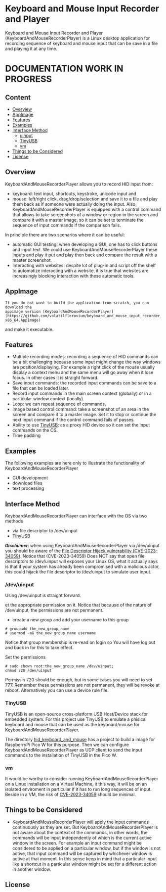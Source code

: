 # Keyboard and Mouse Input Recorder and Player

Keyboard and Mouse Input Recorder and Player (KeyboardAndMouseRecorderPlayer) is a Linux 
desktop application for recording sequence of keyboard and mouse input that can be save in
a file and playing it at any time.

# DOCUMENTATION WORK IN PROGRESS

## Content
- [Overview](#overview)
- [AppImage](#appimage)
- [Features](#features)
- [Examples](#examples)
- [Interface Method](#interface-method)
	- [uinput](#uinput)
	- [TinyUSB](#TinyUSB)
	- [vm](#vm)
- [Things to be Considered](things-to-be-considered)
- [License](#license)

## Overview

KeyboardAndMouseRecorderPlayer allows you to record HID input from:
- keyboard: text input, shortcuts, keystroke, unicode input and
- mouse: left/right click, drag/drop/selection
and save it to a file and play them back as if someone were actually doing
the input. Also, KeyboardAndMouseRecorderPlayer is equipped with a control command that 
allows to take screenshots of a window or region in the screen and compare it 
with a master image, so it can be set to terminate the sequence of input commands
if the comparison fails.

In principle there are two scenarios where it can be useful:
- automatic GUI testing: when developing a GUI, one has to click buttons 
  and input text. We could use KeyboardAndMouseRecorderPlayer these inputs and play it
  put and play then back and compare the result with a master screenshot.
- Interacting with websites: despite lot of plug-in and script off the shelf
  to automatize interacting with a website, it is true that websites are increasingly
  blocking interaction with these automatic tools.

## AppImage

	If you do not want to build the application from scratch, you can download the
	appimage version [KeyboardAndMouseRecorderPlayer](https://github.com/volatilflerovium/keyboard_and_mouse_input_recorder_and_player/blob/main/KeyboardAndMouseRecorderPlayer-x86_64.AppImage)
   and make it executable.

## Features

- Multiple recording modes: recording a sequence of HID commands can be a bit 
  challenging because some input might change the way windows are position/displaying. 
  For example a right click of the mouse usually display a context menu and the same menu will
  go away when it lose focus. In other cases it is straight forward. 
- Save input commands: the recorded input commands can be save to a file that can be loaded
  later.
- Record input commands in the main screen context (globally) or in a particular window
  context (locally).
- Loop: we can repeat sequence of commands.
- Image based control command: take a screenshot of an area in the screen
  and compare it to a master image. Set it to stop or continue the next input
  command if the control command fails of passes.
- Ability to use [TinyUSB](https://docs.TinyUSB.org/en/latest/index.html): as a proxy HID
  device so it can set the input commands on the OS.
- Time padding

## Examples

The following examples are here only to illustrate the functionality of KeyboardAndMouseRecorderPlayer

- GUI development
- download files
- text processing

## Interface Method

KeyboardAndMouseRecorderPlayer can interface with the OS via two methods
- via file descriptor to /dev/uinput
- [TinyUSB](https://docs.TinyUSB.org/en/latest/index.html)

**_Disclaimer_**: when using KeyboardAndMouseRecorderPlayer via /dev/uinput you should be aware of
the [File Descriptor Hijack vulnerability (CVE-2023-34059)](https://access.redhat.com/security/cve/cve-2023-34059).
Notice that (CVE-2023-34059) Does NOT say that open file descriptors to /dev/uinput will 
exposes your Linux OS, what it actually says is that if your system has already been 
compromised with a malicious actor, this could hijack the file descriptor to /dev/uinput 
to simulate user input.

### /dev/uinput

Using /dev/uinput is straight forward. 

et the appropriate permission on it. Notice that because of the nature of
/dev/uinput, the permissions are not permanent.

- create a new group and add your username to this group
```
# groupadd the_new_group_name
# usermod -aG the_new_group_name username
```
Notice that group membership is re-read on login so You will have log out 
and back in for this to take effect.

Set the permissions
```
# sudo chown root:the_new_group_name /dev/uinput;
chmod 720 /dev/uinput
```
Permissin 720 should be enough, but in some cases you will need to set 777. 
Remember these permissions are not permanent, they will be revoke at reboot.
Alternatively you can use a device rule file.

### TinyUSB

TinyUSB is an open-source cross-platform USB Host/Device stack for embedded system.
For this project use TinyUSB to emulate a phisical keyboard and mouse that can
be used as the keyboard/mouse for KeyboardAndMouseRecorderPlayer.

The directory [hid_keyboard_and_mouse](https://github.com/volatilflerovium/keyboard_and_mouse_input_recorder_and_player/tree/main/hid_keyboard_and_mouse)
has a project to build a image for RaspberryPi Pico W for this purpose. Then
we can configure KeyboardAndMouseRecorderPlayer as UDP client to send the input commands
to the installation of TinyUSB in the Pico W.

### vm

It would be worthy to consider running KeyboardAndMouseRecorderPlayer on
a Linux installation on a Virtual Machine, it this way, it will be on an isolated 
enviroment in particular if it has to run long sequences of input. Beside in a VM, 
the risk of [CVE-2023-34059](https://access.redhat.com/security/cve/cve-2023-34059)
should be minimal.

## Things to be Considered

- KeyboardAndMouseRecorderPlayer will apply the input commands continuously as they are set. But 
KeyboardAndMouseRecorderPlayer is not aware about the context of the commands, in other words,
the commands will be input independently of which is the current active window
in the screen. For example an input command might be considered to be applied on a
particular window, but if the window is not active, that input command will be
captured by whichever window is active at that moment. In this sense keep in mind
that a particular input like a shortcut in a particular window might be set for a different
action in another window. 

## License
